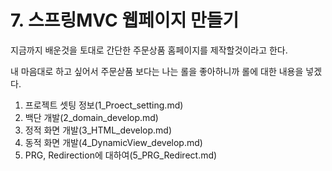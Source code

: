 # 7. 스프링MVC 웹페이지 만들기

지금까지 배운것을 토대로 간단한 주문상품 홈페이지를 제작할것이라고 한다.

내 마음대로 하고 싶어서 주문삳품 보다는 나는 롤을 좋아하니까 롤에 대한 내용을 넣겠다.

1. 프로젝트 셋팅 정보(1_Proect_setting.md)
2. 백단 개발(2_domain_develop.md)
3. 정적 화면 개발(3_HTML_develop.md)
4. 동적 화면 개발(4_DynamicView_develop.md)
5. PRG, Redirection에 대하여(5_PRG_Redirect.md)


